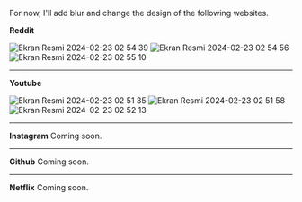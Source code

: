 For now, I'll add blur and change the design of the following websites.

**Reddit**

![Ekran Resmi 2024-02-23 02 54 39](https://github.com/safak45xx/Blurfox-MacOS-/assets/141409983/b6cd456e-2191-4260-89fa-2c87b80b21ad)
![Ekran Resmi 2024-02-23 02 54 56](https://github.com/safak45xx/Blurfox-MacOS-/assets/141409983/ca087ea6-c35d-493b-b895-bb18dd93fc65)
![Ekran Resmi 2024-02-23 02 55 10](https://github.com/safak45xx/Blurfox-MacOS-/assets/141409983/a8232db9-ffe2-440c-a66b-7349783e8fb2)

----------------------------
**Youtube**

![Ekran Resmi 2024-02-23 02 51 35](https://github.com/safak45xx/Blurfox-MacOS-/assets/141409983/7be9aa17-3119-4219-bd8c-80642a810658)
![Ekran Resmi 2024-02-23 02 51 58](https://github.com/safak45xx/Blurfox-MacOS-/assets/141409983/6a56ebc2-d550-4c68-8082-4ba9c9156708)
![Ekran Resmi 2024-02-23 02 52 13](https://github.com/safak45xx/Blurfox-MacOS-/assets/141409983/a94896a8-d908-44ba-ad5d-743db67ab7f0)

----------------------------
**Instagram**
Coming soon.


----------------------------
**Github**
Coming soon.


----------------------------
**Netflix**
Coming soon.
